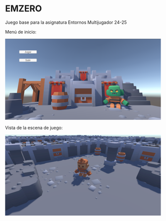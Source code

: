 # EMZERO
 Juego base para la asignatura Entornos Multijugador 24-25

 Menú de inicio:

 ![Menú de inicio](main_menu_scene.png "Menú de inicio")


Vista de la escena de juego:

![Ejemplo de nivel](level_scene.png "Ejemplo de nivel")

